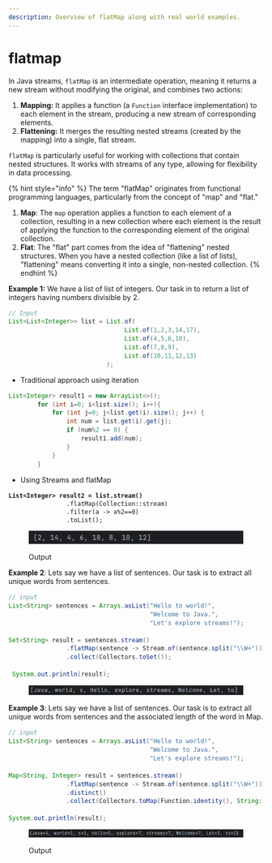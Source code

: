 ```yaml
---
description: Overview of flatMap along with real world examples.
---
```


# flatmap

In Java streams, `flatMap` is an intermediate operation, meaning it returns a new stream without modifying the original, and combines two actions:

1. **Mapping:** It applies a function (a `Function` interface implementation) to each element in the stream, producing a new stream of corresponding elements.
2. **Flattening:** It merges the resulting nested streams (created by the mapping) into a single, flat stream.

`flatMap` is particularly useful for working with collections that contain nested structures. It works with streams of any type, allowing for flexibility in data processing.

{% hint style="info" %}
The term "flatMap" originates from functional programming languages, particularly from the concept of "map" and "flat."&#x20;

1. **Map**: The `map` operation applies a function to each element of a collection, resulting in a new collection where each element is the result of applying the function to the corresponding element of the original collection.
2. **Flat**: The "flat" part comes from the idea of "flattening" nested structures. When you have a nested collection (like a list of lists), "flattening" means converting it into a single, non-nested collection.
{% endhint %}



**Example 1:** We have a list of list of integers. Our task in to return a list of integers having numbers divisible by 2.

```java
// Input
List<List<Integer>> list = List.of(
                                List.of(1,2,3,14,17),
                                List.of(4,5,6,18),
                                List.of(7,8,9),
                                List.of(10,11,12,13)
                           );
```

* Traditional approach using iteration

```java
List<Integer> result1 = new ArrayList<>();
        for (int i=0; i<list.size(); i++){
            for (int j=0; j<list.get(i).size(); j++) {
                int num = list.get(i).get(j);
                if (num%2 == 0) {
                    result1.add(num);
                }
            }
        }
```

* Using Streams and flatMap

<pre class="language-java"><code class="lang-java"><strong>List&#x3C;Integer> result2 = list.stream()
</strong>                .flatMap(Collection::stream)
                .filter(a -> a%2==0)
                .toList();
</code></pre>

<figure><img src="../../../.gitbook/assets/image (1) (1) (1) (1) (1) (1) (1) (1) (1) (1) (1) (1) (1) (1) (1) (1) (1) (1) (1) (1) (1) (1) (1) (1) (1) (1) (1) (1) (1) (1) (1) (1) (1).png" alt=""><figcaption><p>Output</p></figcaption></figure>



**Example 2**: Lets say we have a list of sentences. Our task is to extract all unique words from sentences.

```java
// input
List<String> sentences = Arrays.asList("Hello to world!", 
                                       "Welcome to Java.", 
                                       "Let's explore streams!");

Set<String> result = sentences.stream()
                .flatMap(sentence -> Stream.of(sentence.split("\\W+")))
                .collect(Collectors.toSet());

 System.out.println(result); 
```

<figure><img src="../../../.gitbook/assets/image (2) (1) (1) (1) (1) (1) (1) (1) (1) (1) (1) (1) (1) (1) (1) (1) (1).png" alt=""><figcaption></figcaption></figure>



**Example 3**: Lets say we have a list of sentences. Our task is to extract all unique words from sentences and the associated length of the word in Map.

```java
// input
List<String> sentences = Arrays.asList("Hello to world!", 
                                       "Welcome to Java.", 
                                       "Let's explore streams!");

Map<String, Integer> result = sentences.stream()
                .flatMap(sentence -> Stream.of(sentence.split("\\W+")))
                .distinct()
                .collect(Collectors.toMap(Function.identity(), String::length));

System.out.println(result);
```

<figure><img src="../../../.gitbook/assets/image (3) (1) (1) (1) (1) (1) (1) (1) (1) (1) (1) (1) (1).png" alt=""><figcaption><p>Output</p></figcaption></figure>
